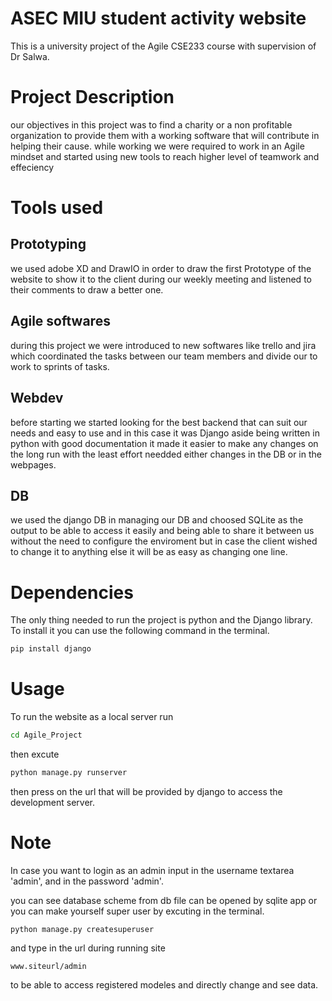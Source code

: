 # ASEC MIU student activity website
This is a university project of the Agile CSE233 course with supervision of Dr Salwa. 
# Project Description
our objectives in this project was to find a charity or a non profitable organization to provide them with a working software that will contribute in helping their cause.
while working we were required to work in an Agile mindset and started using new tools to reach higher level of teamwork and effeciency
# Tools used
## Prototyping 
we used adobe XD and DrawIO in order to draw the first Prototype of the website to show it to the client during our weekly meeting and listened to their comments to draw a better one.
## Agile softwares
during this project we were introduced to new softwares like trello and jira which coordinated the tasks between our team members and divide our to work to sprints of tasks.
## Webdev 
before starting we started looking for the best backend that can suit our needs and easy to use and in this case it was Django aside being written in python with good documentation it made it easier to make any changes on the long run with the least effort needded either changes in the DB or in the webpages.
## DB
we used the django DB in managing our DB and choosed SQLite as the output to be able to access it easily and being able to share it between us without the need to configure the enviroment
but in case the client wished to change it to anything else it will be as easy as changing one line.
# Dependencies
The only thing needed to run the project is python and the Django library.
To install it you can use the following command in the terminal. 
```sh
pip install django
```
# Usage
To run the website as a local server run 
```sh
cd Agile_Project
``` 
then excute
```sh
python manage.py runserver
```
then press on the url that will be provided by django to access the development server.
# Note
In case you want to login as an admin input in the username textarea 'admin', and in the password 'admin'.

you can see database scheme from db file can be opened by sqlite app or you can make yourself super user by excuting in the terminal.
```ssh
python manage.py createsuperuser
``` 
and type in the url during running site 
```ssh
www.siteurl/admin
```
to be able to access registered 
modeles and directly change and see data.
